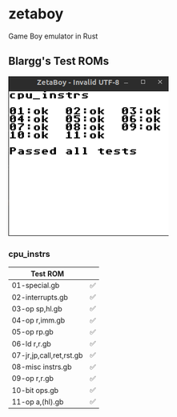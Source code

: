 # zetaboy
Game Boy emulator in Rust

## Blargg's Test ROMs

![All Blarrg's tests passed](docs/blarggs_tests.png)

### cpu_instrs

| Test ROM                 |    |
|--------------------------|----|
| 01-special.gb            | ✅ |
| 02-interrupts.gb         | ✅ |
| 03-op sp,hl.gb           | ✅ |
| 04-op r,imm.gb           | ✅ |
| 05-op rp.gb              | ✅ |
| 06-ld r,r.gb             | ✅ |
| 07-jr,jp,call,ret,rst.gb | ✅ |
| 08-misc instrs.gb        | ✅ |
| 09-op r,r.gb             | ✅ |
| 10-bit ops.gb            | ✅ |
| 11-op a,(hl).gb          | ✅ |